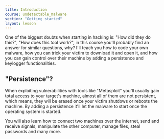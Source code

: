 ```yaml
---
title: Introduction
course: undetectable_malware
section: "Getting started"
layout: lesson
---
```


One of the biggest doubts when starting in hacking is: "How did they do this?",
"How does this tool work?", in this course you'll probably find an answer for
similar questions, why? I'll teach you how to code your own malware, how you can
trick your victim to download it and open it, and how you can gain control over
their machine by adding a persistence and keylogger functionalities.

## "Persistence"?

When exploiting vulnerabilities with tools like "Metasploit" you'll usually gain
total access to your target's machine, almost all of them are not persistent,
which means, they will be erased once your victim shutdows or reboots the
machine. By adding a persistence it'll let the malware to start once the
operating system is started.

You will also learn how to connect two machines over the internet, send and
receive signals, manipulate the other computer, manage files, steal passwords
and many more.
